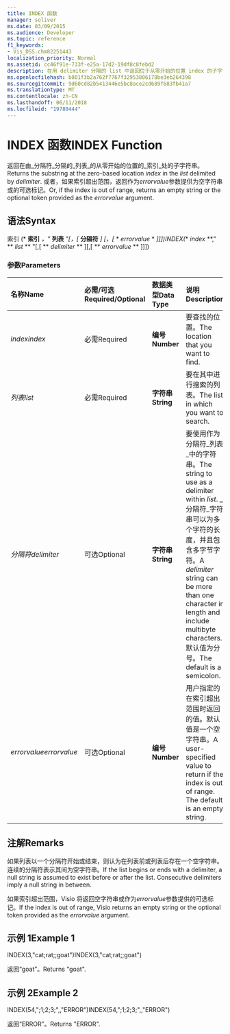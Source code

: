 ```yaml
---
title: INDEX 函数
manager: soliver
ms.date: 03/09/2015
ms.audience: Developer
ms.topic: reference
f1_keywords:
- Vis_DSS.chm82251443
localization_priority: Normal
ms.assetid: cc46f91e-733f-e25a-17d2-19df8c8febd2
description: 在用 delimiter 分隔的 list 中返回位于从零开始的位置 index 的子字符串。如果索引超出范围，则返回一个空字符串或返回作为 errorvalue 参数提供的可选令牌。
ms.openlocfilehash: b801f3b2a762f7767f32953806178be3eb264398
ms.sourcegitcommit: 9d60cd82b5413446e5bc8ace2cd689f683fb41a7
ms.translationtype: MT
ms.contentlocale: zh-CN
ms.lasthandoff: 06/11/2018
ms.locfileid: "19780444"
---
```

# <a name="index-function"></a><span data-ttu-id="e4ccb-104">INDEX 函数</span><span class="sxs-lookup"><span data-stu-id="e4ccb-104">INDEX Function</span></span>

<span data-ttu-id="e4ccb-105">返回在由_分隔符_分隔的_列表_的从零开始的位置的_索引_处的子字符串。</span><span class="sxs-lookup"><span data-stu-id="e4ccb-105">Returns the substring at the zero-based location  _index_ in the  _list_ delimited by  _delimiter_.</span></span> <span data-ttu-id="e4ccb-106">或者，如果索引超出范围，返回作为*errorvalue*参数提供为空字符串或的可选标记。</span><span class="sxs-lookup"><span data-stu-id="e4ccb-106">Or, if the index is out of range, returns an empty string or the optional token provided as the  *errorvalue*  argument.</span></span> 
  
## <a name="syntax"></a><span data-ttu-id="e4ccb-107">语法</span><span class="sxs-lookup"><span data-stu-id="e4ccb-107">Syntax</span></span>

<span data-ttu-id="e4ccb-108">索引 (* **索引** *，"* **列表** *"[，[* **分隔符** *] [，[* * *errorvalue* * *]]])</span><span class="sxs-lookup"><span data-stu-id="e4ccb-108">INDEX(** *index* **," ** *list* ** "[,[ ** *delimiter* ** ][,[ ** *errorvalue* ** ]]])</span></span> 
  
### <a name="parameters"></a><span data-ttu-id="e4ccb-109">参数</span><span class="sxs-lookup"><span data-stu-id="e4ccb-109">Parameters</span></span>

|<span data-ttu-id="e4ccb-110">**名称**</span><span class="sxs-lookup"><span data-stu-id="e4ccb-110">**Name**</span></span>|<span data-ttu-id="e4ccb-111">**必需/可选**</span><span class="sxs-lookup"><span data-stu-id="e4ccb-111">**Required/Optional**</span></span>|<span data-ttu-id="e4ccb-112">**数据类型**</span><span class="sxs-lookup"><span data-stu-id="e4ccb-112">**Data Type**</span></span>|<span data-ttu-id="e4ccb-113">**说明**</span><span class="sxs-lookup"><span data-stu-id="e4ccb-113">**Description**</span></span>|
|:-----|:-----|:-----|:-----|
| <span data-ttu-id="e4ccb-114">_index_</span><span class="sxs-lookup"><span data-stu-id="e4ccb-114">_index_</span></span> <br/> |<span data-ttu-id="e4ccb-115">必需</span><span class="sxs-lookup"><span data-stu-id="e4ccb-115">Required</span></span>  <br/> |<span data-ttu-id="e4ccb-116">**编号**</span><span class="sxs-lookup"><span data-stu-id="e4ccb-116">**Number**</span></span> <br/> |<span data-ttu-id="e4ccb-117">要查找的位置。</span><span class="sxs-lookup"><span data-stu-id="e4ccb-117">The location that you want to find.</span></span>  <br/> |
| <span data-ttu-id="e4ccb-118">_列表_</span><span class="sxs-lookup"><span data-stu-id="e4ccb-118">_list_</span></span> <br/> |<span data-ttu-id="e4ccb-119">必需</span><span class="sxs-lookup"><span data-stu-id="e4ccb-119">Required</span></span>  <br/> |<span data-ttu-id="e4ccb-120">**字符串**</span><span class="sxs-lookup"><span data-stu-id="e4ccb-120">**String**</span></span> <br/> |<span data-ttu-id="e4ccb-121">要在其中进行搜索的列表。</span><span class="sxs-lookup"><span data-stu-id="e4ccb-121">The list in which you want to search.</span></span>  <br/> |
| <span data-ttu-id="e4ccb-122">_分隔符_</span><span class="sxs-lookup"><span data-stu-id="e4ccb-122">_delimiter_</span></span> <br/> |<span data-ttu-id="e4ccb-123">可选</span><span class="sxs-lookup"><span data-stu-id="e4ccb-123">Optional</span></span>  <br/> |<span data-ttu-id="e4ccb-124">**字符串**</span><span class="sxs-lookup"><span data-stu-id="e4ccb-124">**String**</span></span> <br/> | <span data-ttu-id="e4ccb-125">要使用作为分隔符_列表_中的字符串。</span><span class="sxs-lookup"><span data-stu-id="e4ccb-125">The string to use as a delimiter within  _list_.</span></span> <span data-ttu-id="e4ccb-126">_分隔符_字符串可以为多个字符的长度，并且包含多字节字符。</span><span class="sxs-lookup"><span data-stu-id="e4ccb-126">A  _delimiter_ string can be more than one character in length and include multibyte characters.</span></span> <span data-ttu-id="e4ccb-127">默认值为分号。</span><span class="sxs-lookup"><span data-stu-id="e4ccb-127">The default is a semicolon.</span></span>  <br/> |
| <span data-ttu-id="e4ccb-128">_errorvalue_</span><span class="sxs-lookup"><span data-stu-id="e4ccb-128">_errorvalue_</span></span> <br/> |<span data-ttu-id="e4ccb-129">可选</span><span class="sxs-lookup"><span data-stu-id="e4ccb-129">Optional</span></span>  <br/> |<span data-ttu-id="e4ccb-130">**编号**</span><span class="sxs-lookup"><span data-stu-id="e4ccb-130">**Number**</span></span> <br/> | <span data-ttu-id="e4ccb-p104">用户指定的在索引超出范围时返回的值。默认值是一个空字符串。</span><span class="sxs-lookup"><span data-stu-id="e4ccb-p104">A user-specified value to return if the index is out of range. The default is an empty string.</span></span>  <br/> |
   
## <a name="remarks"></a><span data-ttu-id="e4ccb-133">注解</span><span class="sxs-lookup"><span data-stu-id="e4ccb-133">Remarks</span></span>

<span data-ttu-id="e4ccb-p105">如果列表以一个分隔符开始或结束，则认为在列表前或列表后存在一个空字符串。连续的分隔符表示其间为空字符串。</span><span class="sxs-lookup"><span data-stu-id="e4ccb-p105">If the list begins or ends with a delimiter, a null string is assumed to exist before or after the list. Consecutive delimiters imply a null string in between.</span></span> 
  
<span data-ttu-id="e4ccb-136">如果索引超出范围，Visio 将返回空字符串或作为*errorvalue*参数提供的可选标记。</span><span class="sxs-lookup"><span data-stu-id="e4ccb-136">If the index is out of range, Visio returns an empty string or the optional token provided as the  *errorvalue*  argument.</span></span> 
  
## <a name="example-1"></a><span data-ttu-id="e4ccb-137">示例 1</span><span class="sxs-lookup"><span data-stu-id="e4ccb-137">Example 1</span></span>

<span data-ttu-id="e4ccb-138">INDEX(3,"cat;rat;;goat")</span><span class="sxs-lookup"><span data-stu-id="e4ccb-138">INDEX(3,"cat;rat;;goat")</span></span>
  
<span data-ttu-id="e4ccb-139">返回“goat”。</span><span class="sxs-lookup"><span data-stu-id="e4ccb-139">Returns "goat".</span></span>
  
## <a name="example-2"></a><span data-ttu-id="e4ccb-140">示例 2</span><span class="sxs-lookup"><span data-stu-id="e4ccb-140">Example 2</span></span>

<span data-ttu-id="e4ccb-141">INDEX(54,";1;2;3;",,"ERROR")</span><span class="sxs-lookup"><span data-stu-id="e4ccb-141">INDEX(54,";1;2;3;",,"ERROR")</span></span>
  
<span data-ttu-id="e4ccb-142">返回“ERROR”。</span><span class="sxs-lookup"><span data-stu-id="e4ccb-142">Returns "ERROR".</span></span>
  

